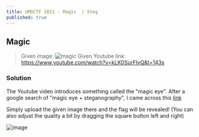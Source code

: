 ```yaml
---
title: UMDCTF 2021 - Magic  | Steg
published: true
---
```


## [](#header-2)Magic

> Given image: ![magic](https://user-images.githubusercontent.com/81070073/115163650-28190e00-a05f-11eb-8bb9-2c2d3a1182f4.png)
> Given Youtube link: https://www.youtube.com/watch?v=kLK0SurFlvQ&t=143s

### [](#header-3)Solution

The Youtube video introduces something called the "magic eye". After a google search of "magic eye + steganography", I came across this [link](https://magiceye.ecksdee.co.uk/)

Simply upload the given image there and the flag will be revealed! (You can also adjust the quality a bit by dragging the square button left and right)

![image](https://user-images.githubusercontent.com/81070073/115163762-c016f780-a05f-11eb-9e0e-a54120bcaf83.png)
